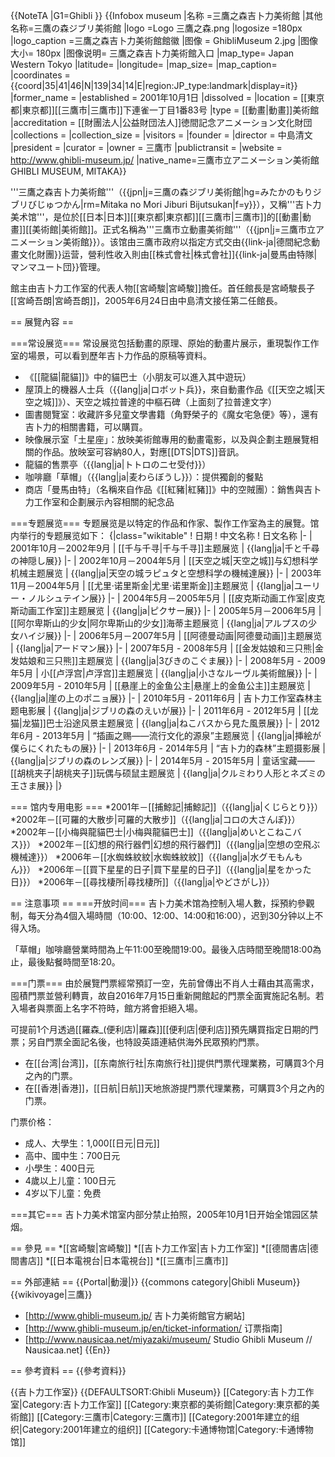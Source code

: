{{NoteTA
|G1=Ghibli
}}
{{Infobox museum
 |名称    =三鷹之森吉卜力美術館 
 |其他名称=三鷹の森ジブリ美術館 
 |logo =Logo 三鷹之森.png
 |logosize =180px
 |logo_caption =三鷹之森吉卜力美術館館徽
 |图像    = GhibliMuseum 2.jpg
 |图像大小= 180px
 |图像说明= 三鷹之森吉卜力美術館入口
 |map_type= Japan Western Tokyo
 |latitude=
 |longitude=
 |map_size= <!-- default 220-->
 |map_caption=
 |coordinates    = {{coord|35|41|46|N|139|34|14|E|region:JP_type:landmark|display=it}}
 |former_name    = <!--前身-->
 |established    = 2001年10月1日
 |dissolved    = <!--关闭日期-->
 |location    = [[東京都|東京都]][[三鷹市|三鷹市]]下連雀一丁目1番83号
 |type    = [[動畫|動畫]]美術館
 |accreditation    = [[財團法人|公益財団法人]]徳間記念アニメーション文化財団
 |collections    = 
 |collection_size    = <!--馆藏规模-->
 |visitors    = <!--参观人数-->
 |founder    = <!--建立者-->
 |director    = 中島清文
 |president    = <!--館长-->
 |curator    = <!--策展人-->
 |owner    = 三鷹市
 |publictransit    = <!--公共交通-->
 |website    = http://www.ghibli-museum.jp/
|native_name=三鷹市立アニメーション美術館<br> GHIBLI MUSEUM, MITAKA}}

'''三鷹之森吉卜力美術館'''（{{jpn|j=三鷹の森ジブリ美術館|hg=みたかのもりジブリびじゅつかん|rm=Mitaka no Mori Jiburi Bijutsukan|f=y}}），又稱'''吉卜力美术馆'''，是位於[[日本|日本]][[東京都|東京都]][[三鷹市|三鷹市]]的[[動畫|動畫]][[美術館|美術館]]。正式名稱為'''三鷹市立動畫美術館'''（{{jpn|j=三鷹市立アニメーション美術館}}）。该馆由三鷹市政府以指定方式交由{{link-ja|德間紀念動畫文化財團}}运营，營利性收入則由[[株式會社|株式會社]]{{link-ja|曼馬由特隊|マンマユート団}}管理。

館主由吉卜力工作室的代表人物[[宮崎駿|宮崎駿]]擔任。首任館長是宮崎駿長子[[宮崎吾朗|宮崎吾朗]]，2005年6月24日由中島清文接任第二任館長。

== 展覽內容 ==


===常设展览===
常设展览包括動畫的原理、原始的動畫片展示，重現製作工作室的場景，可以看到歷年吉卜力作品的原稿等資料。
* 《[[龍貓|龍貓]]》中的貓巴士（小朋友可以進入其中遊玩）
* 屋頂上的機器人士兵（{{lang|ja|ロボット兵}}，來自動畫作品《[[天空之城|天空之城]]》）、天空之城拉普達的中樞石碑（上面刻了拉普達文字）
* 圖書閱覽室：收藏許多兒童文學書籍（角野榮子的《魔女宅急便》等），還有吉卜力的相關書籍，可以購買。
* 映像展示室「土星座」：放映美術館專用的動畫電影，以及與企劃主題展覽相關的作品。放映室可容納80人，對應[[DTS|DTS]]音訊。
* 龍貓的售票亭（{{lang|ja|トトロのニセ受付}}）
* 咖啡廳「草帽」（{{lang|ja|麦わらぼうし}}）：提供獨創的餐點
* 商店「曼馬由特」（名稱來自作品《[[紅豬|紅豬]]》中的空賊團）：銷售與吉卜力工作室和企劃展示內容相關的紀念品

===专题展览===
专题展览是以特定的作品和作家、製作工作室為主的展覽。馆内举行的专题展览如下：
{|class="wikitable"
! 日期
! 中文名称
! 日文名称
|-
| 2001年10月－2002年9月
| [[千与千寻|千与千寻]]主题展览
| {{lang|ja|千と千尋の神隠し展}}
|-
| 2002年10月－2004年5月
| [[天空之城|天空之城]]与幻想科学机械主题展览
| {{lang|ja|天空の城ラピュタと空想科学の機械達展}}
|-
| 2003年11月－2004年5月
| [[尤里·诺里斯金|尤里·诺里斯金]]主题展览
| {{lang|ja|ユーリー・ノルシュテイン展}}
|-
| 2004年5月－2005年5月
| [[皮克斯动画工作室|皮克斯动画工作室]]主题展览
| {{lang|ja|ピクサー展}}
|-
| 2005年5月－2006年5月
| [[阿尔卑斯山的少女|阿尔卑斯山的少女]]海蒂主题展览
| {{lang|ja|アルプスの少女ハイジ展}}
|-
| 2006年5月－2007年5月
| [[阿德曼动画|阿德曼动画]]主题展览
| {{lang|ja|アードマン展}}
|-
| 2007年5月 - 2008年5月
| [[金发姑娘和三只熊|金发姑娘和三只熊]]主题展览
| {{lang|ja|3びきのこぐま展}}
|-
| 2008年5月 - 2009年5月
| 小[[卢浮宫|卢浮宫]]主题展览
| {{lang|ja|小さなルーヴル美術館展}}
|-
| 2009年5月 - 2010年5月
| [[悬崖上的金鱼公主|悬崖上的金鱼公主]]主题展览
| {{lang|ja|崖の上のポニョ展}}
|-
| 2010年5月 - 2011年6月
| 吉卜力工作室森林主题电影展
| {{lang|ja|ジブリの森のえいが展}}
|-
| 2011年6月 - 2012年5月
| [[龙猫|龙猫]]巴士沿途风景主题展览
| {{lang|ja|ねこバスから見た風景展}}
|-
| 2012年6月 - 2013年5月
| “插画之赐——流行文化的源泉”主题展览
| {{lang|ja|挿絵が僕らにくれたもの展}}
|-
| 2013年6月 - 2014年5月
| “吉卜力的森林”主题摄影展
| {{lang|ja|ジブリの森のレンズ展}}
|-
| 2014年5月 - 2015年5月
| 童话宝藏——[[胡桃夹子|胡桃夹子]]玩偶与硕鼠主题展览
| {{lang|ja|クルミわり人形とネズミの王さま展}}
|}

=== 馆内专用电影 ===
*2001年－[[捕鯨記|捕鯨記]]（{{lang|ja|くじらとり}}）
*2002年－[[可羅的大散步|可羅的大散步]]（{{lang|ja|コロの大さんぽ}}）
*2002年－[[小梅與龍貓巴士|小梅與龍貓巴士]]（{{lang|ja|めいとこねこバス}}）
*2002年－[[幻想的飛行器們|幻想的飛行器們]]（{{lang|ja|空想の空飛ぶ機械達}}）
*2006年－[[水蜘蛛紋紋|水蜘蛛紋紋]]（{{lang|ja|水グモもんもん}}）
*2006年－[[買下星星的日子|買下星星的日子]]（{{lang|ja|星をかった日}}）
*2006年－[[尋找棲所|尋找棲所]]（{{lang|ja|やどさがし}}）

== 注意事项 ==
===开放时间===
吉卜力美术馆為控制入場人數，採預約參觀制，每天分為4個入場時間（10:00、12:00、14:00和16:00），迟到30分钟以上不得入场。

「草帽」咖啡廳營業時間為上午11:00至晚間19:00。最後入店時間至晚間18:00為止，最後點餐時間至18:20。

===门票===
由於展覽門票經常預訂一空，先前曾傳出不肖人士藉由其高需求，囤積門票並營利轉賣，故自2016年7月15日重新開館起的門票全面實施記名制。若入場者與票面上名字不符時，館方將會拒絕入場。

可提前1个月透過[[羅森_(便利店)|羅森]][[便利店|便利店]]預先購買指定日期的門票；另自門票全面記名後，也特設英語連結供海外民眾預約門票。

* 在[[台湾|台湾]]，[[东南旅行社|东南旅行社]]提供門票代理業務，可購買3个月之內的门票。
* 在[[香港|香港]]，[[日航|日航]]天地旅游提門票代理業務，可購買3个月之內的门票。

门票价格：
* 成人、大學生：1,000[[日元|日元]]
* 高中、國中生：700日元
* 小學生：400日元
* 4歲以上儿童：100日元
* 4岁以下儿童：免费

===其它===
吉卜力美术馆室内部分禁止拍照，2005年10月1日开始全馆园区禁烟。

== 參見 ==
*[[宮崎駿|宮崎駿]]
*[[吉卜力工作室|吉卜力工作室]]
*[[德間書店|德間書店]]
*[[日本電視台|日本電視台]]
*[[三鷹市|三鷹市]]

== 外部連結 ==
{{Portal|動漫|}}
{{commons category|Ghibli Museum}}
{{wikivoyage|三鷹}}
* [http://www.ghibli-museum.jp/ 吉卜力美術館官方網站]
* [http://www.ghibli-museum.jp/en/ticket-information/ 订票指南]
* [http://www.nausicaa.net/miyazaki/museum/ Studio Ghibli Museum // Nausicaa.net] {{En}}

== 參考資料 ==
{{參考資料}}


{{吉卜力工作室}}
{{DEFAULTSORT:Ghibli Museum}}
[[Category:吉卜力工作室|Category:吉卜力工作室]]
[[Category:東京都的美術館|Category:東京都的美術館]]
[[Category:三鷹市|Category:三鷹市]]
[[Category:2001年建立的组织|Category:2001年建立的组织]]
[[Category:卡通博物馆|Category:卡通博物馆]]